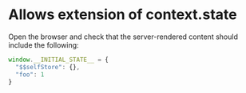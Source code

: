 # Allows extension of context.state

Open the browser and check that the server-rendered content should include the following:

```js
window.__INITIAL_STATE__ = {
  "$$selfStore": {},
  "foo": 1
}
```